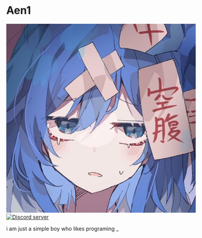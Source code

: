 <div class="container">
<h1>Aen1</h1>
<img src="image/uwp1336262.jpeg">
<a href="https://discord.gg/djs"><img src="https://img.shields.io/discord/222078108977594368?color=5865F2&logo=discord&logoColor=white" alt="Discord server" /></a>
<p>i am just a simple boy who likes programing _</p>
